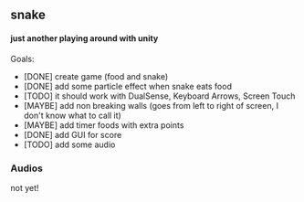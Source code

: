 ## snake
#### just another playing around with unity

Goals:
- [DONE] create game (food and snake)
- [DONE] add some particle effect when snake eats food
- [TODO] it should work with DualSense, Keyboard Arrows, Screen Touch
- [MAYBE] add non breaking walls (goes from left to right of screen, I don't know what to call it)
- [MAYBE] add timer foods with extra points
- [DONE] add GUI for score
- [TODO] add some audio

### Audios
not yet!
